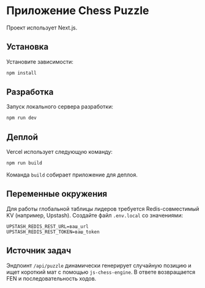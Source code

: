 # Приложение Chess Puzzle

Проект использует Next.js.

## Установка

Установите зависимости:

```bash
npm install
```

## Разработка

Запуск локального сервера разработки:

```bash
npm run dev
```

## Деплой

Vercel использует следующую команду:

```bash
npm run build
```

Команда `build` собирает приложение для деплоя.

## Переменные окружения

Для работы глобальной таблицы лидеров требуется Redis-совместимый KV (например, Upstash).
Создайте файл `.env.local` со значениями:

```
UPSTASH_REDIS_REST_URL=ваш_url
UPSTASH_REDIS_REST_TOKEN=ваш_token
```

## Источник задач

Эндпоинт `/api/puzzle` динамически генерирует случайную позицию и ищет короткий мат с помощью `js-chess-engine`. В ответе возвращается FEN и последовательность ходов.

